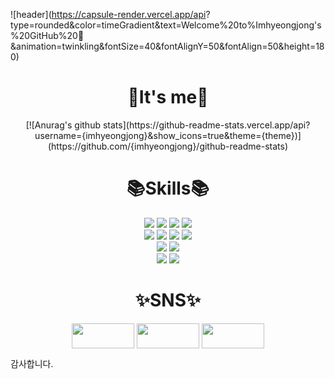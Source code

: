 ![header](https://capsule-render.vercel.app/api?
type=rounded&color=timeGradient&text=Welcome%20to%Imhyeongjong's%20GitHub%20👋
&animation=twinkling&fontSize=40&fontAlignY=50&fontAlign=50&height=180)
<h1 align="center">🎈It's me🎈</h1>
<p align="center" height="300">
  [![Anurag's github stats](https://github-readme-stats.vercel.app/api?username={imhyeongjong}&show_icons=true&theme={theme})](https://github.com/{imhyeongjong}/github-readme-stats)
  
</p>
<h1 align="center">📚Skills📚</h1>
<div align=center> 
  <img src="https://img.shields.io/badge/java-007396?style=for-the-badge&logo=java&logoColor=black">
  <img src="https://img.shields.io/badge/python-3776AB?style=for-the-badge&logo=python&logoColor=white"> 
  <img src="https://img.shields.io/badge/jsp-61DAFB?style=for-the-badge&logo=jsp&logoColor=black">
  <img src="https://img.shields.io/badge/springBoot-6DB33F?style=for-the-badge&logo=spring&logoColor=white"> 
  <br>
  <img src="https://img.shields.io/badge/html5-E34F26?style=for-the-badge&logo=html5&logoColor=white"> 
  <img src="https://img.shields.io/badge/css-1572B6?style=for-the-badge&logo=css3&logoColor=white"> 
  <img src="https://img.shields.io/badge/javascript-F7DF1E?style=for-the-badge&logo=javascript&logoColor=black"> 
  <img src="https://img.shields.io/badge/jquery-0769AD?style=for-the-badge&logo=jquery&logoColor=white">
  <br>
  <img src="https://img.shields.io/badge/oracle-F80000?style=for-the-badge&logo=oracle&logoColor=white"> 
  <img src="https://img.shields.io/badge/mysql-4479A1?style=for-the-badge&logo=mysql&logoColor=white"> 
  <br>
  <img src="https://img.shields.io/badge/apache tomcat-FCC624?style=for-the-badge&logo=apachetomcat&logoColor=white">
  <img src="https://img.shields.io/badge/github-181717?style=for-the-badge&logo=github&logoColor=white">
</div>
<h1 align="center">✨SNS✨</h1>
<p align="center">
<a href="http://instagram.com/jjong._.bro" target="blank"><img align="center" src="https://img.shields.io/badge/instagram-E4405F?style=flat-square&logo=instagram&logoColor=white" height="40" width="100" /></a>
<a href="https://velog.io/@ap3878/posts" target="_blank"><img align="center" height="40" width="100" src="https://img.shields.io/badge/velog-20C997?style=flat-square&logo=velog&logoColor=white"/></a>
<a href="https://blog.naver.com/jjongbro_" target="_blank"><img align="center" height="40" width="100" src="https://img.shields.io/badge/blog-03C75A?style=flat-square&logo=naver&logoColor=white"/></a> 
</p>

감사합니다.












